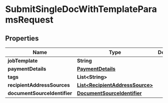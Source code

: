 

# SubmitSingleDocWithTemplateParamsRequest


## Properties

| Name | Type | Description | Notes |
|------------ | ------------- | ------------- | -------------|
|**jobTemplate** | **String** |  |  |
|**paymentDetails** | [**PaymentDetails**](PaymentDetails.md) |  |  |
|**tags** | **List&lt;String&gt;** |  |  [optional] |
|**recipientAddressSources** | [**List&lt;RecipientAddressSource&gt;**](RecipientAddressSource.md) |  |  |
|**documentSourceIdentifier** | [**DocumentSourceIdentifier**](DocumentSourceIdentifier.md) |  |  |



